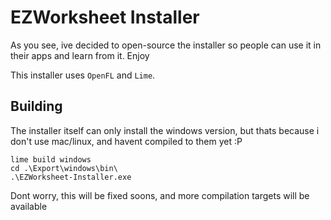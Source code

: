 # EZWorksheet Installer

As you see, ive decided to open-source the installer so people can use it in their apps and learn from it. Enjoy 

This installer uses `OpenFL` and `Lime`.

## Building

The installer itself can only install the windows version, but thats because i don't
use mac/linux, and havent compiled to them yet :P



```
lime build windows
cd .\Export\windows\bin\
.\EZWorksheet-Installer.exe
```

Dont worry, this will be fixed soons, and more compilation targets will be available
